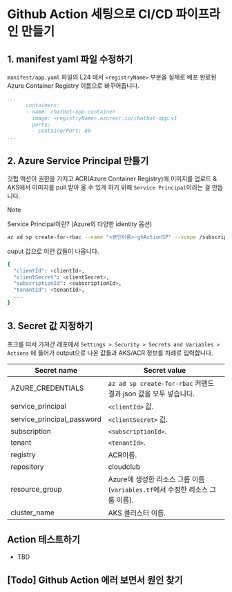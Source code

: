 # Github Action 세팅으로 CI/CD 파이프라인 만들기

## 1. manifest yaml 파일 수정하기
`manifest/app.yaml` 파일의 L24 에서 `<registryName>` 부분을 실제로 배포 완료된 Azure Container Registry 이름으로 바꾸어줍니다.

```yaml
...
      containers:
      - name: chatbot-app-container
        image: <registryName>.azurecr.io/chatbot-app:v1
        ports:
        - containerPort: 80
...
```

## 2. Azure Service Principal 만들기
깃헙 액션이 권한을 가지고 ACR(Azure Container Registry)에 이미지를 업로드 & AKS에서 이미지를 pull 받아 올 수 있게 하기 위해 `Service Principal`이라는 걸 만듭니다.

> [!Note]
> Service Principal이란? (Azure의 다양한 identity 옵션)

```bash
az ad sp create-for-rbac --name "<본인이름>-ghActionSP" --scope /subscriptions/<SUBSCRIPTION_ID>/resourceGroups/<RESOURCE_GROUP> --role Contributor --json-auth
```

ouput 값으로 이런 값들이 나옵니다.

```bash
{
  "clientId": <clientId>,
  "clientSecret": <clientSecret>,
  "subscriptionId": <subscriptionId>,
  "tenantId": <tenantId>,
  ...
}
```

## 3. Secret 값 지정하기

포크를 떠서 가져간 레포에서 `Settings > Security > Secrets and Variables > Actions` 에 들어가 output으로 나온 값들과 AKS/ACR 정보를 차례로 입력합니다.

|Secret name  |Secret value  |
|---------|---------|
|AZURE_CREDENTIALS|`az ad sp create-for-rbac` 커맨드 결과 json 값을 모두 넣습니다.|
|service_principal | `<clientId>` 값.|
|service_principal_password| `<clientSecret>` 값.|
|subscription| `<subscriptionId>`.|
|tenant|`<tenantId>`.|
|registry| ACR이름.|
|repository|cloudclub|
|resource_group|Azure에 생성한 리소스 그룹 이름(`variables.tf`에서 수정한 리소스 그룹 이름).|
|cluster_name|AKS 클러스터 이름.|

## Action 테스트하기

- TBD

## [Todo] Github Action 에러 보면서 원인 찾기

